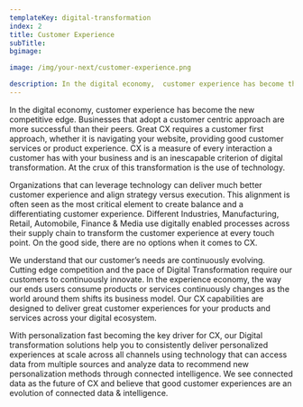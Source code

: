 ```yaml
---
templateKey: digital-transformation
index: 2
title: Customer Experience
subTitle: 
bgimage: 

image: /img/your-next/customer-experience.png

description: In the digital economy,  customer experience has become the new competitive edge. Businesses that adopt a customer centric approach are more successful than their peers. Great CX requires a customer first approach, whether it is navigating your website, providing good customer services or product experience. CX is a measure of every interaction a customer has with your business and is an inescapable criterion of digital transformation. At the crux of this transformation is the use of technology. 
---
```

In the digital economy,  customer experience has become the new competitive edge. Businesses that adopt a customer centric approach are more successful than their peers. Great CX requires a customer first approach, whether it is navigating your website, providing good customer services or product experience. CX is a measure of every interaction a customer has with your business and is an inescapable criterion of digital transformation. At the crux of this transformation is the use of technology.  

Organizations that can leverage technology can deliver much better customer experience and align strategy versus execution. This alignment is often seen as the most critical element to create balance and a differentiating customer experience. Different Industries, Manufacturing, Retail, Automobile, Finance & Media use digitally enabled processes across their supply chain to transform the customer experience at every touch point. On the good side, there are no options when it comes to CX. 

We understand that our customer’s needs are continuously evolving.  Cutting edge competition and the pace of Digital Transformation require our customers to continuously innovate. In the experience economy, the way our ends users consume products or services continuously changes as the world around them shifts its business model. Our CX capabilities are designed to deliver great customer experiences for your products and services across your digital ecosystem.

With personalization fast becoming the key driver for CX, our Digital transformation solutions help you to consistently deliver personalized experiences at scale across all channels using technology that can access data from multiple sources and analyze data to recommend new personalization methods through connected intelligence. We see connected data as the future of CX and believe that good customer experiences are an evolution of connected data & intelligence.  
